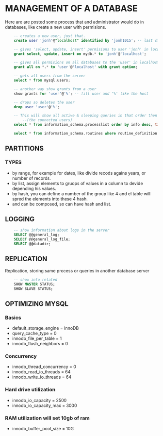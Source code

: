 # MANAGEMENT OF A DATABASE

Here are are posted some process that and administrator would do in databases, like create a new user with permisions.

```SQL
    -- creates a new user, just that.
    create user 'jonh'@"localhost" identified by 'jonh1015'; -- last string is the password

    -- gives 'select, update, insert' permisions to user 'jonh' in localhost ...
    grant select, update, insert on mydb.* to 'jonh'@'localhost';

    -- gives all permisions on all databases to the 'user' in localhost, like a root user
    grant all on *.* to 'user'@'localhost' with grant option;

    -- gets all users from the server
    select * from mysql.users;

    -- another way show grants from a user
    show grants for 'user'@'%'; -- fill user and '%' like the host

    -- drops so deletes the user
    drop user 'user'@'%';

    -- This will show all active & sleeping queries in that order then by how long
        --(the connected users)
    select * from information_schema.processlist order by info desc, time desc;

    select * from information_schema.routines where routine_definition like '%word%';
```

## PARTITIONS

### TYPES

* by range, for example for dates, like divide recods agains years, or number of records.
* by list, assign elements to gruops of values in a column to devide depending his values.
* by hash, you can define a number of the group like 4 and el table will spred the elements into these 4 hash.
* and can be composed, so can have hash and list.

## LOGGING

```SQL
    -- show information about logs in the server
    SELECT @@general_log;
    SELECT @@general_log_file;
    SELECT @@datadir;
```

## REPLICATION

Replication, storing same process or queries in another database server

```SQL
    -- show info related
    SHOW MASTER STATUS;
    SHOW SLAVE STATUS;
```

## OPTIMIZING MYSQL

### Basics

* default_storage_engine = InnoDB
* query_cache_type = 0
* innodb_file_per_table = 1
* innodb_flush_neighbors = 0

### Concurrency

* innodb_thread_concurrency = 0
* innodb_read_io_threads = 64
* innodb_write_io_threads = 64

### Hard drive utilization

* innodb_io_capacity = 2500
* innodb_io_capacity_max = 3000

### RAM utilization will set 10gb of ram

* innodb_buffer_pool_size = 10G
